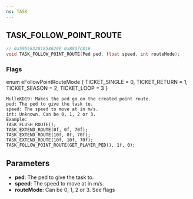 ```yaml
---
ns: TASK
---
```

## TASK_FOLLOW_POINT_ROUTE

```c
// 0x595583281858626E 0xB837C816
void TASK_FOLLOW_POINT_ROUTE(Ped ped, float speed, int routeMode);
```
### Flags
enum eFollowPointRouteMode {
	TICKET_SINGLE = 0,
	TICKET_RETURN = 1,
	TICKET_SEASON = 2,
	TICKET_LOOP = 3
}

```
MulleKD19: Makes the ped go on the created point route.
ped: The ped to give the task to.
speed: The speed to move at in m/s.
int: Unknown. Can be 0, 1, 2 or 3.
Example:
TASK_FLUSH_ROUTE();
TASK_EXTEND_ROUTE(0f, 0f, 70f);
TASK_EXTEND_ROUTE(10f, 0f, 70f);
TASK_EXTEND_ROUTE(10f, 10f, 70f);
TASK_FOLLOW_POINT_ROUTE(GET_PLAYER_PED(), 1f, 0);
```

## Parameters
* **ped**: The ped to give the task to.
* **speed**: The speed to move at in m/s.
* **routeMode**: Can be 0, 1, 2 or 3. See flags

